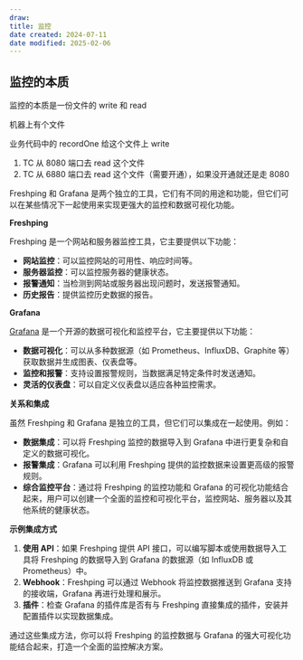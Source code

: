 ```yaml
---
draw:
title: 监控
date created: 2024-07-11
date modified: 2025-02-06
---
```


## 监控的本质

监控的本质是一份文件的 write 和 read

机器上有个文件

业务代码中的 recordOne 给这个文件上 write

1. TC 从 8080 端口去 read 这个文件
2. TC 从 6880 端口去 read 这个文件（需要开通），如果没开通就还是走 8080

Freshping 和 Grafana 是两个独立的工具，它们有不同的用途和功能，但它们可以在某些情况下一起使用来实现更强大的监控和数据可视化功能。

  

**Freshping**

  

Freshping 是一个网站和服务器监控工具，它主要提供以下功能：

  

- **网站监控**：可以监控网站的可用性、响应时间等。
- **服务器监控**：可以监控服务器的健康状态。
- **报警通知**：当检测到网站或服务器出现问题时，发送报警通知。
- **历史报告**：提供监控历史数据的报告。

  

**Grafana**

  

[Grafana](Grafana.md) 是一个开源的数据可视化和监控平台，它主要提供以下功能：

  

- **数据可视化**：可以从多种数据源（如 Prometheus、InfluxDB、Graphite 等）获取数据并生成图表、仪表盘等。
- **监控和报警**：支持设置报警规则，当数据满足特定条件时发送通知。
- **灵活的仪表盘**：可以自定义仪表盘以适应各种监控需求。

  

**关系和集成**

  

虽然 Freshping 和 Grafana 是独立的工具，但它们可以集成在一起使用。例如：

  

- **数据集成**：可以将 Freshping 监控的数据导入到 Grafana 中进行更复杂和自定义的数据可视化。
- **报警集成**：Grafana 可以利用 Freshping 提供的监控数据来设置更高级的报警规则。
- **综合监控平台**：通过将 Freshping 的监控功能和 Grafana 的可视化功能结合起来，用户可以创建一个全面的监控和可视化平台，监控网站、服务器以及其他系统的健康状态。

  

**示例集成方式**

  

1. **使用 API**：如果 Freshping 提供 API 接口，可以编写脚本或使用数据导入工具将 Freshping 的数据导入到 Grafana 的数据源（如 InfluxDB 或 Prometheus）中。
2. **Webhook**：Freshping 可以通过 Webhook 将监控数据推送到 Grafana 支持的接收端，Grafana 再进行处理和展示。
3. **插件**：检查 Grafana 的插件库是否有与 Freshping 直接集成的插件，安装并配置插件以实现数据集成。

  

通过这些集成方法，你可以将 Freshping 的监控数据与 Grafana 的强大可视化功能结合起来，打造一个全面的监控解决方案。
